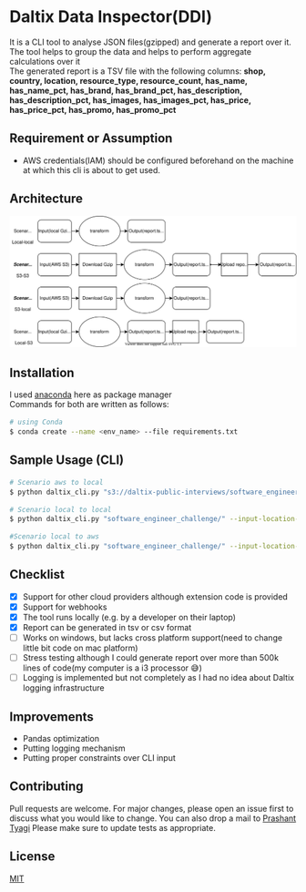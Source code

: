 # Daltix Data Inspector(DDI)

It is a CLI tool to analyse JSON files(gzipped) and generate a report over it. The tool helps to group the data and helps to perform aggregate calculations over it \
The generated report is a TSV file with the following columns:
**shop, country, location, resource_type, resource_count, has_name,
has_name_pct, has_brand, has_brand_pct, has_description,
has_description_pct, has_images, has_images_pct, has_price,
has_price_pct, has_promo, has_promo_pct**

## Requirement or Assumption
* AWS credentials(IAM) should be configured beforehand on the machine at which this cli is about to get used.
 
## Architecture
 ![pipeline_daltix_cli](architecture/daltix_cli_architecture.svg)


## Installation

I used [anaconda](https://www.anaconda.com/products/individual) here as package manager\
Commands for both are written as follows:
```bash
# using Conda
$ conda create --name <env_name> --file requirements.txt
```

## Sample Usage (CLI)

```bash
# Scenario aws to local
$ python daltix_cli.py "s3://daltix-public-interviews/software_engineer_challenge/transformer-output-default-prod-4-2021-03-21-07-42-18-876da73a-4eec-4982-a453-c1876853556f" --input-location-type "aws s3" --report-format "tsv"
```

```bash
# Scenario local to local
$ python daltix_cli.py "software_engineer_challenge/" --input-location-type "local" --report-format "csv"
```

```bash
#Scenario local to aws
$ python daltix_cli.py "software_engineer_challenge/" --input-location-type "local" --report-format "csv" --output-location "s3://daltix-public-interviews" --output-location-type "aws s3"
```

## Checklist
- [x] Support for other cloud providers although extension code is provided
- [x] Support for webhooks
- [x] The tool runs locally (e.g. by a developer on their laptop)
- [x] Report can be generated in tsv or csv format  
- [ ] Works on windows, but lacks cross platform support(need to change little bit code on mac platform)
- [ ] Stress testing although I could generate report over more than 500k lines of code(my computer is a i3 processor :sweat_smile:)
- [ ] Logging is implemented but not completely as I had no idea about Daltix logging infrastructure

## Improvements
* Pandas optimization
* Putting logging mechanism
* Putting proper constraints over CLI input

## Contributing
Pull requests are welcome. For major changes, please open an issue first to discuss what you would like to change.
You can also drop a mail to [Prashant Tyagi](mailto:tyagi.prashant0099@gmail.com)
Please make sure to update tests as appropriate.

## License
[MIT](https://choosealicense.com/licenses/mit/)